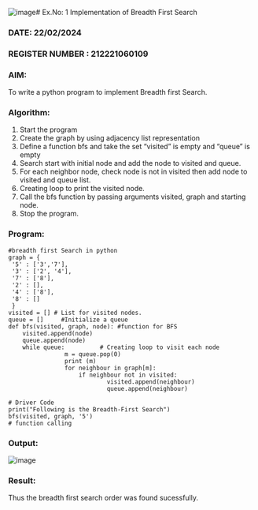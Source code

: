 ![image](https://github.com/DrUmaRaniV/AI_Lab_2023-24/assets/160304522/70c92b9f-2784-44fa-b687-adc01446388d)# Ex.No: 1  Implementation of Breadth First Search 
### DATE: 22/02/2024                                                                        
### REGISTER NUMBER : 212221060109
### AIM: 
To write a python program to implement Breadth first Search. 
### Algorithm:
1. Start the program
2. Create the graph by using adjacency list representation
3. Define a function bfs and take the set “visited” is empty and “queue” is empty
4. Search start with initial node and add the node to visited and queue.
5. For each neighbor node, check node is not in visited then add node to visited and queue list.
6.  Creating loop to print the visited node.
7.   Call the bfs function by passing arguments visited, graph and starting node.
8.   Stop the program.
### Program:
```
#breadth first Search in python 
graph = {
 '5' : ['3','7'],
 '3' : ['2', '4'],
 '7' : ['8'],
 '2' : [],
 '4' : ['8'],
 '8' : []
 }
visited = [] # List for visited nodes.
queue = []     #Initialize a queue
def bfs(visited, graph, node): #function for BFS
    visited.append(node)
    queue.append(node)
    while queue:          # Creating loop to visit each node
    			m = queue.pop(0) 
    			print (m) 
    			for neighbour in graph[m]:
      				if neighbour not in visited:
        					visited.append(neighbour)
        					queue.append(neighbour)

# Driver Code
print("Following is the Breadth-First Search")
bfs(visited, graph, '5')
# function calling
```
### Output:
![image](https://github.com/DrUmaRaniV/AI_Lab_2023-24/assets/160304522/278c3b65-b91b-4bc1-9810-b9db2c2269c2)
### Result:
Thus the breadth first search order was found sucessfully.
